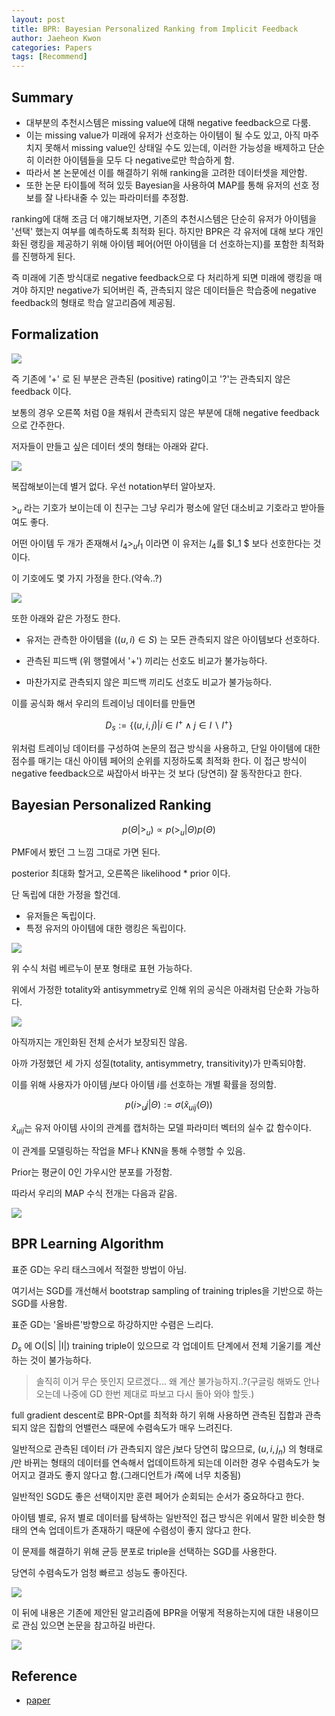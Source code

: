 ```yaml
---
layout: post
title: BPR: Bayesian Personalized Ranking from Implicit Feedback
author: Jaeheon Kwon
categories: Papers
tags: [Recommend]
---
```






## Summary

- 대부분의 추천시스템은 missing value에 대해 negative feedback으로 다룸.
- 이는 missing value가 미래에 유저가 선호하는 아이템이 될 수도 있고, 아직 마주치지 못해서 missing value인 상태일 수도 있는데, 이러한 가능성을 배제하고 단순히 이러한 아이템들을 모두 다 negative로만 학습하게 함.
- 따라서 본 논문에선 이를 해결하기 위해 ranking을 고려한 데이터셋을 제안함.
- 또한 논문 타이틀에 적혀 있듯 Bayesian을 사용하여 MAP를 통해 유저의 선호 정보를 잘 나타내줄 수 있는 파라미터를 추정함.



ranking에 대해 조금 더 얘기해보자면, 기존의 추천시스템은 단순히 유저가 아이템을 '선택' 했는지 여부를 예측하도록 최적화 된다. 하지만 BPR은 각 유저에 대해 보다 개인화된 랭킹을 제공하기 위해 아이템 페어(어떤 아이템을 더 선호하는지)를 포함한 최적화를 진행하게 된다.

즉 미래에 기존 방식대로 negative feedback으로 다 처리하게 되면 미래에 랭킹을 매겨야 하지만 negative가 되어버린 즉, 관측되지 않은 데이터들은 학습중에 negative feedback의 형태로 학습 알고리즘에 제공됨.



## Formalization

<img src = "https://del-luna.github.io/images/bpr/0.PNG">

즉 기존에 '+' 로 된 부분은 관측된 (positive) rating이고 '?'는 관측되지 않은 feedback 이다.

보통의 경우 오른쪽 처럼 0을 채워서 관측되지 않은 부분에 대해 negative feedback으로 간주한다.

저자들이 만들고 싶은 데이터 셋의 형태는 아래와 같다.

<img src = "https://del-luna.github.io/images/bpr/1.PNG">

복잡해보이는데 별거 없다. 우선 notation부터 알아보자.

$>_u$ 라는 기호가 보이는데 이 친구는 그냥 우리가 평소에 알던 대소비교 기호라고 받아들여도 좋다.

어떤 아이템 두 개가 존재해서 $I_4 >_u I_1$ 이라면 이 유저는 $I_4$를 $I_1 $ 보다 선호한다는 것이다.

이 기호에도 몇 가지 가정을 한다.(약속..?)

<img src = "https://del-luna.github.io/images/bpr/2.PNG">

또한 아래와 같은 가정도 한다.

- 유저는 관측한 아이템을 ($(u,i) \in S$) 는 모든 관측되지 않은 아이템보다 선호하다.

- 관측된 피드백 (위 행렬에서 '+') 끼리는 선호도 비교가 불가능하다.
- 마찬가지로 관측되지 않은 피드백 끼리도 선호도 비교가 불가능하다.

이를 공식화 해서 우리의 트레이닝 데이터를 만들면

$$D_s := \{ (u,i,j)\vert i\in I^+ \wedge j \in I \backslash  I^+\}$$

위처럼 트레이닝 데이터를 구성하여 논문의 접근 방식을 사용하고, 단일 아이템에 대한 점수를 매기는 대신 아이템 페어의 순위를 지정하도록 최적화 한다. 이 접근 방식이 negative feedback으로 싸잡아서 바꾸는 것 보다 (당연히) 잘 동작한다고 한다.



## Bayesian Personalized Ranking

$$p(Θ\vert >_u) \propto p(>_u \vert Θ)p(Θ) $$

PMF에서 봤던 그 느낌 그대로 가면 된다.

posterior 최대화 할거고, 오른쪽은 likelihood  * prior 이다.

단 독립에 대한 가정을 할건데.

- 유저들은 독립이다.
- 특정 유저의 아이템에 대한 랭킹은 독립이다.

<img src = "https://del-luna.github.io/images/bpr/3.PNG">

위 수식 처럼 베르누이 분포 형태로 표현 가능하다.

위에서 가정한 totality와 antisymmetry로 인해 위의 공식은 아래처럼 단순화 가능하다.

<img src = "https://del-luna.github.io/images/bpr/4.PNG">

아직까지는 개인화된 전체 순서가 보장되진 않음.

아까 가정했던 세 가지 성질(totality, antisymmetry, transitivity)가 만족되야함.

이를 위해 사용자가 아이템 $j$보다 아이템 $i$를 선호하는 개별 확률을 정의함.

$$p(i>_u j \vert Θ) := \sigma(\hat x_{uij}(Θ))$$

$\hat x_{uij}$는 유저 아이템 사이의 관계를 캡처하는 모델 파라미터 벡터의 실수 값 함수이다.

이 관계를 모델링하는 작업을 MF나 KNN을 통해 수행할 수 있음.

Prior는 평균이 0인 가우시안 분포를 가정함.

따라서 우리의 MAP 수식 전개는 다음과 같음.

<img src = "https://del-luna.github.io/images/bpr/5.PNG">



## BPR Learning Algorithm

표준 GD는 우리 태스크에서 적절한 방법이 아님.

여기서는 SGD를 개선해서 bootstrap sampling of training triples을 기반으로 하는 SGD를 사용함.

표준 GD는 '올바른'방향으로 하강하지만 수렴은 느리다.

$D_s$ 에 O(|S| |I|) training triple이 있으므로 각 업데이트 단계에서 전체 기울기를 계산하는 것이 불가능하다.

> 솔직히 이거 무슨 뜻인지 모르겠다... 왜 계산 불가능하지..?(구글링 해봐도 안나오는데 나중에 GD 한번 제대로 파보고 다시 돌아 와야 할듯.)

full gradient descent로 BPR-Opt를 최적화 하기 위해 사용하면 관측된 집합과 관측되지 않은 집합의 언밸런스 때문에 수렴속도가 매우 느려진다.

일반적으로 관측된 데이터 $i$가 관측되지 않은 $j$보다 당연히 많으므로, $(u, i , j_n)$ 의 형태로 $j$만 바뀌는 형태의 데이터를 연속해서 업데이트하게 되는데 이러한 경우 수렴속도가 늦어지고 결과도 좋지 않다고 함.(그래디언트가 $i$쪽에 너무 치중됨)

일반적인 SGD도 좋은 선택이지만 훈련 페어가 순회되는 순서가 중요하다고 한다.

아이템 별로, 유저 별로 데이터를 탐색하는 일반적인 접근 방식은 위에서 말한 비슷한 형태의 연속 업데이트가 존재하기 때문에 수렴성이 좋지 않다고 한다.

이 문제를 해결하기 위해 균등 분포로 triple을 선택하는 SGD를 사용한다.

당연히 수렴속도가 엄청 빠르고 성능도 좋아진다.

<img src = "https://del-luna.github.io/images/bpr/6.PNG">



이 뒤에 내용은 기존에 제안된 알고리즘에 BPR을 어떻게 적용하는지에 대한 내용이므로 관심 있으면 논문을 참고하길 바란다.

<img src = "https://del-luna.github.io/images/bpr/7.PNG">

## Reference

- [paper](https://arxiv.org/ftp/arxiv/papers/1205/1205.2618.pdf)